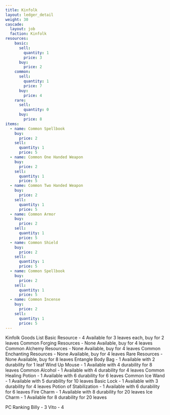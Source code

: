 ```yaml
---
title: Kinfolk
layout: ledger_detail
weight: 30
cascade:
  layout: job
  faction: Kinfolk
resources:
    basic:
      sell:
        quantity: 1
        price: 3
      buy:
        price: 2
    common:
      sell:
        quantity: 1
        price: 7
      buy:
        price: 4
    rare:
      sell:
        quantity: 0
      buy:
        price: 8
items:
  - name: Common Spellbook
    buy: 
      price: 2
    sell:
      quantity: 1
      price: 5
  - name: Common One Handed Weapon
    buy: 
      price: 2
    sell:
      quantity: 1
      price: 5
  - name: Common Two Handed Weapon
    buy: 
      price: 2
    sell:
      quantity: 1
      price: 5
  - name: Common Armor
    buy: 
      price: 2
    sell:
      quantity: 1
      price: 5
  - name: Common Shield
    buy: 
      price: 2
    sell:
      quantity: 1
      price: 5
  - name: Common Spellbook
    buy: 
      price: 2
    sell:
      quantity: 1
      price: 5
  - name: Common Incense
    buy: 
      price: 2
    sell:
      quantity: 1
      price: 5
---
```


Kinfolk Goods List
Basic Resource - 4 Available for 3 leaves each, buy for 2 leaves
Common Forging Resources - None Available, buy for 4 leaves
Common Alchemy Resources - None Available, buy for 4 leaves
Common Enchanting Resources - None Available, buy for 4 leaves
Rare Resources - None Available, buy for 8 leaves
Entangle Body Bag - 1 Available with 2 durability for 1 leaf
Wind Up Mouse - 1 Available with 4 durability for 8 leaves
Common Alcohol - 1 Available with 4 durability for 4 leaves
Common Healing Potion - 1 Available with 6 durability for 6 leaves
Common Ice Wand - 1 Available with 5 durability for 10 leaves
Basic Lock - 1 Available with 3 durability for 4 leaves
Potion of Stabilization - 1 Available with 6 durability for 6 leaves
Fire Charm - 1 Available with 8 durability for 20 leaves
Ice Charm - 1 Available for 8 durability for 20 leaves

PC Ranking
Billy - 3
Vito - 4

